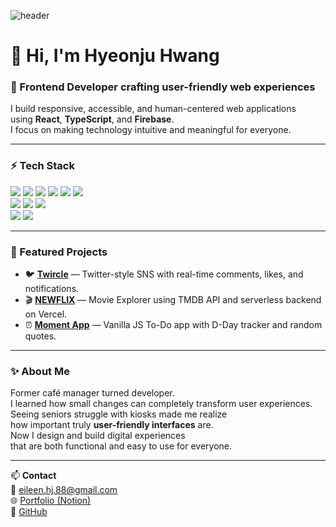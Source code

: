 ![header](https://capsule-render.vercel.app/api?type=waving&color=auto&height=200&section=header&text=Hyeonju's%20GitHub&fontSize=50&fontAlignY=40)
# 👋 Hi, I'm Hyeonju Hwang  
### 🚀 Frontend Developer crafting user-friendly web experiences  
I build responsive, accessible, and human-centered web applications  
using **React**, **TypeScript**, and **Firebase**.  
I focus on making technology intuitive and meaningful for everyone.  

---

### ⚡️ Tech Stack  
<div>
  <img src="https://img.shields.io/badge/React-20232a?style=flat&logo=react&logoColor=61DAFB">
  <img src="https://img.shields.io/badge/JavaScript-F7DF1E?style=flat&logo=javascript&logoColor=white">
  <img src="https://img.shields.io/badge/TypeScript-3178C6?style=flat&logo=typescript&logoColor=white">
  <img src="https://img.shields.io/badge/Firebase-FFCA28?style=flat&logo=firebase&logoColor=DD2C00">
  <img src="https://img.shields.io/badge/Tanstack_Query-44bd32?style=flat&logo=react-query&logoColor=FF4154">
  <img src="https://img.shields.io/badge/Styled_Components-DB7093?style=flat&logo=styled-components&logoColor=white">
</div>
<div>
  <img src="https://img.shields.io/badge/Next.js-000000?style=flat&logo=next.js&logoColor=white">
  <img src="https://img.shields.io/badge/tailwind_css-06B6D4?style=flat&logo=tailwindCSS&logoColor=61DAFB">
  <img src="https://img.shields.io/badge/Recoil-3578E5?style=flat&logo=recoil&logoColor=white">
</div>
<div>
  <img src="https://img.shields.io/badge/Node.js-5FA04E?style=flat&logo=node.js&logoColor=white">
  <img src="https://img.shields.io/badge/supabase-3FCF8E?style=flat&logo=supabase&logoColor=white">
</div>

---

### 💼 Featured Projects  

- 🐦 **[Twircle](https://twircle.vercel.app)** — Twitter-style SNS with real-time comments, likes, and notifications.  
- 🎬 **[NEWFLIX](https://newflix-eileen.vercel.app)** — Movie Explorer using TMDB API and serverless backend on Vercel.  
- ⏰ **[Moment App](https://moment-of-today.netlify.app)** — Vanilla JS To-Do app with D-Day tracker and random quotes.  

---

### ✨ About Me  
Former café manager turned developer.  
I learned how small changes can completely transform user experiences.  
Seeing seniors struggle with kiosks made me realize  
how important truly **user-friendly interfaces** are.  
Now I design and build digital experiences  
that are both functional and easy to use for everyone.  

---

📫 **Contact**  
📧 [eileen.hj.88@gmail.com](mailto:eileen.hj.88@gmail.com)  
🌐 [Portfolio (Notion)](https://eileen88.notion.site/27bbe832d05380d9b2fbd5918616f841)  
🐙 [GitHub](https://github.com/eileen819)  
